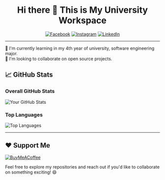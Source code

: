 <div align="center">

# Hi there 👋 This is My University Workspace
[![Facebook](https://img.shields.io/badge/-Facebook-1877F2?style=flat-square&logo=facebook&logoColor=white)](https://www.facebook.com/kg.kong.5)
[![Instagram](https://img.shields.io/badge/-Instagram-E4405F?style=flat-square&logo=instagram&logoColor=white)](https://www.instagram.com/yot.sawat/)
[![LinkedIn](https://img.shields.io/badge/-LinkedIn-0077B5?style=flat-square&logo=linkedin&logoColor=white)](https://www.linkedin.com/in/yotsawat-lekwongthanasin-4083b7260/)

</div>

---

🌱 I'm currently learning in my 4th year of university, software engineering major.<br>
👯 I'm looking to collaborate on open source projects.

## 📈 GitHub Stats

### Overall GitHub Stats
![Your GitHub Stats](https://github-readme-stats.vercel.app/api?username=ZesshiF&theme=dark&hide&show_icons=true&count_private=true)

### Top Languages
![Top Languages](https://github-readme-stats.vercel.app/api/top-langs/?username=ZesshiF&theme=dark&hide&layout=compact)


---

## ❤️ Support Me
[![BuyMeACoffee](https://img.shields.io/badge/Buy%20Me%20a%20Coffee-ffdd00?style=for-the-badge&logo=buy-me-a-coffee&logoColor=black)](https://ko-fi.com/yotsawat) 

Feel free to explore my repositories and reach out if you'd like to collaborate on something exciting! 😄
